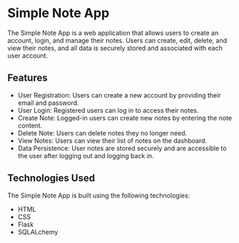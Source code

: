 # Simple Note App

The Simple Note App is a web application that allows users to create an account, login, and manage their notes. Users can create, edit, delete, and view their notes, and all data is securely stored and associated with each user account.

## Features

- User Registration: Users can create a new account by providing their email and password.
- User Login: Registered users can log in to access their notes.
- Create Note: Logged-in users can create new notes by entering the note content.
- Delete Note: Users can delete notes they no longer need.
- View Notes: Users can view their list of notes on the dashboard.
- Data Persistence: User notes are stored securely and are accessible to the user after logging out and logging back in.

## Technologies Used

The Simple Note App is built using the following technologies:

  - HTML
  - CSS
  - Flask 
  - SQLALchemy
 


